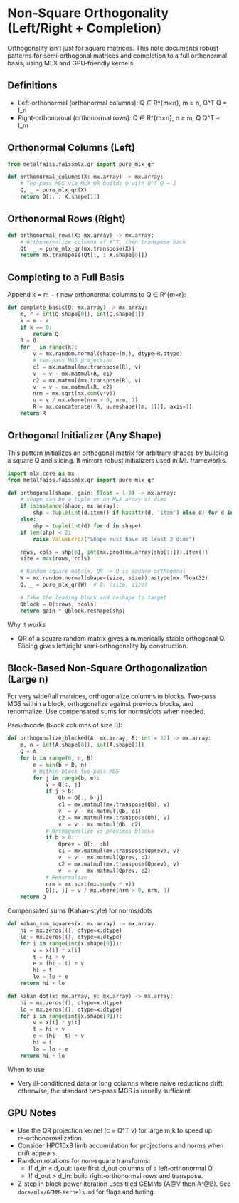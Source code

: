 # Non‑Square Orthogonality (Left/Right + Completion)

Orthogonality isn’t just for square matrices. This note documents robust patterns for semi‑orthogonal matrices and completion to a full orthonormal basis, using MLX and GPU‑friendly kernels.

## Definitions

- Left‑orthonormal (orthonormal columns): Q ∈ R^{m×n}, m ≥ n, Q^T Q = I_n
- Right‑orthonormal (orthonormal rows): Q ∈ R^{m×n}, n ≥ m, Q Q^T = I_m

## Orthonormal Columns (Left)

```python
from metalfaiss.faissmlx.qr import pure_mlx_qr

def orthonormal_columns(X: mx.array) -> mx.array:
    # Two‑pass MGS via MLX QR builds Q with Q^T Q = I
    Q, _ = pure_mlx_qr(X)
    return Q[:, : X.shape[1]]
```

## Orthonormal Rows (Right)

```python
def orthonormal_rows(X: mx.array) -> mx.array:
    # Orthonormalize columns of X^T, then transpose back
    Qt, _ = pure_mlx_qr(mx.transpose(X))
    return mx.transpose(Qt[:, : X.shape[0]])
```

## Completing to a Full Basis

Append k = m − r new orthonormal columns to Q ∈ R^{m×r}:

```python
def complete_basis(Q: mx.array) -> mx.array:
    m, r = int(Q.shape[0]), int(Q.shape[1])
    k = m - r
    if k == 0:
        return Q
    R = Q
    for _ in range(k):
        v = mx.random.normal(shape=(m,), dtype=R.dtype)
        # two‑pass MGS projection
        c1 = mx.matmul(mx.transpose(R), v)
        v  = v - mx.matmul(R, c1)
        c2 = mx.matmul(mx.transpose(R), v)
        v  = v - mx.matmul(R, c2)
        nrm = mx.sqrt(mx.sum(v*v))
        u = v / mx.where(nrm > 0, nrm, 1)
        R = mx.concatenate([R, u.reshape((m, 1))], axis=1)
    return R
```

## Orthogonal Initializer (Any Shape)

This pattern initializes an orthogonal matrix for arbitrary shapes by building a square Q and slicing. It mirrors robust initializers used in ML frameworks.

```python
import mlx.core as mx
from metalfaiss.faissmlx.qr import pure_mlx_qr

def orthogonal(shape, gain: float = 1.0) -> mx.array:
    # shape can be a tuple or an MLX array of dims
    if isinstance(shape, mx.array):
        shp = tuple(int(d.item() if hasattr(d, 'item') else d) for d in shape)
    else:
        shp = tuple(int(d) for d in shape)
    if len(shp) < 2:
        raise ValueError("Shape must have at least 2 dims")

    rows, cols = shp[0], int(mx.prod(mx.array(shp[1:])).item())
    size = max(rows, cols)

    # Random square matrix, QR -> Q is square orthogonal
    W = mx.random.normal(shape=(size, size)).astype(mx.float32)
    Q, _ = pure_mlx_qr(W)  # Q: (size, size)

    # Take the leading block and reshape to target
    Qblock = Q[:rows, :cols]
    return gain * Qblock.reshape(shp)
```

Why it works
- QR of a square random matrix gives a numerically stable orthogonal Q. Slicing gives left/right semi‑orthogonality by construction.

## Block‑Based Non‑Square Orthogonalization (Large n)

For very wide/tall matrices, orthogonalize columns in blocks. Two‑pass MGS within a block, orthogonalize against previous blocks, and renormalize. Use compensated sums for norms/dots when needed.

Pseudocode (block columns of size B):

```python
def orthogonalize_blocked(A: mx.array, B: int = 32) -> mx.array:
    m, n = int(A.shape[0]), int(A.shape[1])
    Q = A
    for b in range(0, n, B):
        e = min(b + B, n)
        # Within‑block two‑pass MGS
        for j in range(b, e):
            v = Q[:, j]
            if j > b:
                Qb = Q[:, b:j]
                c1 = mx.matmul(mx.transpose(Qb), v)
                v  = v - mx.matmul(Qb, c1)
                c2 = mx.matmul(mx.transpose(Qb), v)
                v  = v - mx.matmul(Qb, c2)
            # Orthogonalize vs previous blocks
            if b > 0:
                Qprev = Q[:, :b]
                c1 = mx.matmul(mx.transpose(Qprev), v)
                v  = v - mx.matmul(Qprev, c1)
                c2 = mx.matmul(mx.transpose(Qprev), v)
                v  = v - mx.matmul(Qprev, c2)
            # Renormalize
            nrm = mx.sqrt(mx.sum(v * v))
            Q[:, j] = v / mx.where(nrm > 0, nrm, 1)
    return Q
```

Compensated sums (Kahan‑style) for norms/dots

```python
def kahan_sum_squares(x: mx.array) -> mx.array:
    hi = mx.zeros((), dtype=x.dtype)
    lo = mx.zeros((), dtype=x.dtype)
    for i in range(int(x.shape[0])):
        v = x[i] * x[i]
        t = hi + v
        e = (hi - t) + v
        hi = t
        lo = lo + e
    return hi + lo

def kahan_dot(x: mx.array, y: mx.array) -> mx.array:
    hi = mx.zeros((), dtype=x.dtype)
    lo = mx.zeros((), dtype=x.dtype)
    for i in range(int(x.shape[0])):
        v = x[i] * y[i]
        t = hi + v
        e = (hi - t) + v
        hi = t
        lo = lo + e
    return hi + lo
```

When to use
- Very ill‑conditioned data or long columns where naive reductions drift; otherwise, the standard two‑pass MGS is usually sufficient.

## GPU Notes

- Use the QR projection kernel (c = Q^T v) for large m,k to speed up re‑orthonormalization.
- Consider HPC16x8 limb accumulation for projections and norms when drift appears.
- Random rotations for non‑square transforms:
  - If d_in ≥ d_out: take first d_out columns of a left‑orthonormal Q.
  - If d_out > d_in: build right‑orthonormal rows and transpose.
 - Z‑step in block power iteration uses tiled GEMMs (A@V then Aᵀ@B). See `docs/mlx/GEMM-Kernels.md` for flags and tuning.
